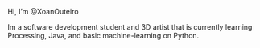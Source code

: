 Hi, I’m @XoanOuteiro

Im a software development student and 3D artist that is currently learning Processing,
Java, and basic machine-learning on Python.
